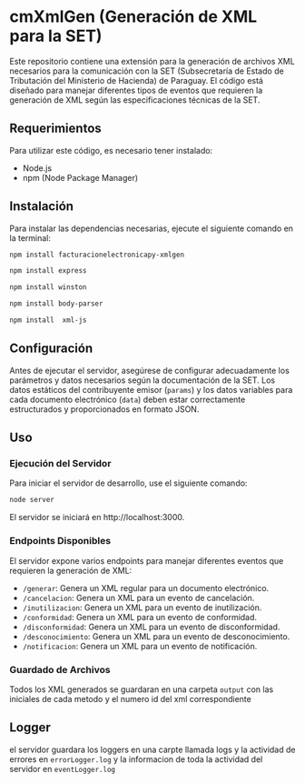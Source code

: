 # cmXmlGen (Generación de XML para la SET)

Este repositorio contiene una extensión para la generación de archivos XML necesarios para la comunicación con la SET (Subsecretaría de Estado de Tributación del Ministerio de Hacienda) de Paraguay. El código está diseñado para manejar diferentes tipos de eventos que requieren la generación de XML según las especificaciones técnicas de la SET.

## Requerimientos

Para utilizar este código, es necesario tener instalado:

- Node.js
- npm (Node Package Manager)

## Instalación

Para instalar las dependencias necesarias, ejecute el siguiente comando en la terminal:

```bash
npm install facturacionelectronicapy-xmlgen
```
```bash
npm install express
```
```bash
npm install winston
```
```bash
npm install body-parser
```
```bash
npm install  xml-js
```
## Configuración

Antes de ejecutar el servidor, asegúrese de configurar adecuadamente los parámetros y datos necesarios según la documentación de la SET. Los datos estáticos del contribuyente emisor (`params`) y los datos variables para cada documento electrónico (`data`) deben estar correctamente estructurados y proporcionados en formato JSON.

## Uso

### Ejecución del Servidor

Para iniciar el servidor de desarrollo, use el siguiente comando:

```bash
node server
```
El servidor se iniciará en http://localhost:3000.

### Endpoints Disponibles

El servidor expone varios endpoints para manejar diferentes eventos que requieren la generación de XML:

- `/generar`: Genera un XML regular para un documento electrónico.
- `/cancelacion`: Genera un XML para un evento de cancelación.
- `/inutilizacion`: Genera un XML para un evento de inutilización.
- `/conformidad`: Genera un XML para un evento de conformidad.
- `/disconformidad`: Genera un XML para un evento de disconformidad.
- `/desconocimiento`: Genera un XML para un evento de desconocimiento.
- `/notificacion`: Genera un XML para un evento de notificación.
  
### Guardado de Archivos
Todos los XML generados se guardaran en una carpeta `output` con las iniciales de cada metodo y el numero id del xml correspondiente

## Logger

el servidor guardara los loggers en una carpte llamada logs y la actividad de errores en `errorLogger.log` y la informacion de toda la actividad del servidor en `eventLogger.log`





